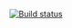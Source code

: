 [![Build status](https://ci.appveyor.com/api/projects/status/pxica570tx5276qv?svg=true)](https://ci.appveyor.com/project/Tohage/hwauto-2)
